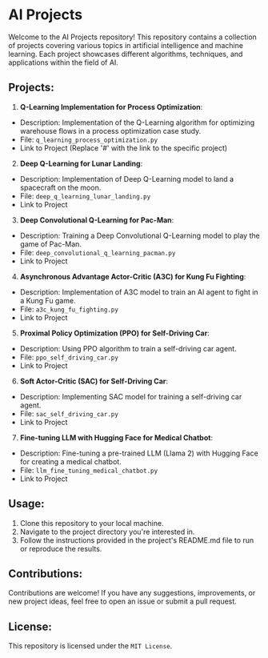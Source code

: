 # AI Projects

Welcome to the AI Projects repository! This repository contains a collection of projects covering various topics in artificial intelligence and machine learning. Each project showcases different algorithms, techniques, and applications within the field of AI.

## Projects:

1. **Q-Learning Implementation for Process Optimization**:

- Description: Implementation of the Q-Learning algorithm for optimizing warehouse flows in a process optimization case study.
- File: `q_learning_process_optimization.py`
- Link to Project (Replace '#' with the link to the specific project)
2. **Deep Q-Learning for Lunar Landing**:
- Description: Implementation of Deep Q-Learning model to land a spacecraft on the moon.
- File: `deep_q_learning_lunar_landing.py`
- Link to Project
3. **Deep Convolutional Q-Learning for Pac-Man**:
- Description: Training a Deep Convolutional Q-Learning model to play the game of Pac-Man.
- File: `deep_convolutional_q_learning_pacman.py`
- Link to Project
4. **Asynchronous Advantage Actor-Critic (A3C) for Kung Fu Fighting**:
- Description: Implementation of A3C model to train an AI agent to fight in a Kung Fu game.
- File: `a3c_kung_fu_fighting.py`
- Link to Project
5. **Proximal Policy Optimization (PPO) for Self-Driving Car**:
- Description: Using PPO algorithm to train a self-driving car agent.
- File: `ppo_self_driving_car.py`
- Link to Project
6. **Soft Actor-Critic (SAC) for Self-Driving Car**:
- Description: Implementing SAC model for training a self-driving car agent.
- File: `sac_self_driving_car.py`
- Link to Project
7. **Fine-tuning LLM with Hugging Face for Medical Chatbot**:
- Description: Fine-tuning a pre-trained LLM (Llama 2) with Hugging Face for creating a medical chatbot.
- File: `llm_fine_tuning_medical_chatbot.py`
- Link to Project

## Usage:

1. Clone this repository to your local machine.
2. Navigate to the project directory you're interested in.
3. Follow the instructions provided in the project's README.md file to run or reproduce the results.

## Contributions:

Contributions are welcome! If you have any suggestions, improvements, or new project ideas, feel free to open an issue or submit a pull request.

## License:

This repository is licensed under the ```MIT License```.

